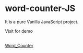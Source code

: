# word-counter-JS
<p>It is a pure Vanilla JavaScript project.</p>

<p>Visit for demo </p> </br> <a href="https://amritrv2604.github.io/word-counter-JS/">Word_Counter</a>
